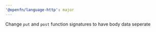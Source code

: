 ```yaml
---
'@openfn/language-http': major
---
```


Change `put` and `post` function signatures to have body data seperate
